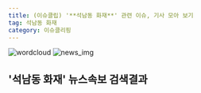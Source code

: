 ```yaml
---
title: (이슈클립) '**석남동 화재**' 관련 이슈, 기사 모아 보기
tag: 석남동 화재
category: 이슈클리핑
---
```

![wordcloud](https://s3.ap-northeast-2.amazonaws.com/lyrics101-wordcloud/2018-09-07-1536310264.png)
![news_img](https://user-images.githubusercontent.com/42597476/44507050-1206f400-a6e4-11e8-8d98-7ffbfebb353f.png)
## **'**석남동 화재**'** 뉴스속보 검색결과

